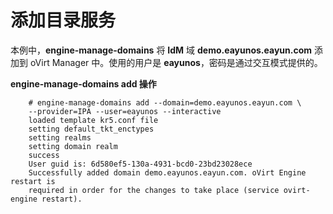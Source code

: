 # 添加目录服务

本例中，**engine-manage-domains** 将 **IdM** 域 **demo.eayunos.eayun.com** 添加到 oVirt Manager 中。使用的用户是 **eayunos**，密码是通过交互模式提供的。

**engine-manage-domains add 操作**

```
    # engine-manage-domains add --domain=demo.eayunos.eayun.com \
    --provider=IPA --user=eayunos --interactive
    loaded template kr5.conf file
    setting default_tkt_enctypes
    setting realms
    setting domain realm
    success
    User guid is: 6d580ef5-130a-4931-bcd0-23bd23028ece
    Successfully added domain demo.eayunos.eayun.com. oVirt Engine restart is
    required in order for the changes to take place (service ovirt-engine restart).
```
